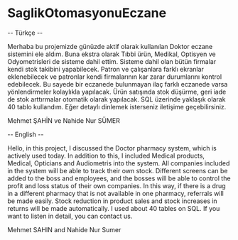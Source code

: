 # SaglikOtomasyonuEczane
-- Türkçe -- 

Merhaba bu projemizde günüzde aktif olarak kullanılan Doktor eczane sistemini ele aldım.
Buna ekstra olarak Tıbbi ürün, Medikal, Optisyen ve Odyometrisleri de sisteme dahil ettim.
Sisteme dahil olan bütün firmalar kendi stok takibini yapabilecek.
Patron ve çalışanlara farklı ekranlar eklenebilecek ve patronlar kendi firmalarının kar zarar durumlarını kontrol edebilecek.
Bu sayede bir eczanede bulunmayan ilaç farklı eczanede varsa yönlendirmeler kolaylıkla yapılacak.
Ürün satışında stok düşürme, geri iade de stok arttırmalar otomatik olarak yapılacak.
SQL üzerinde yaklaşık olarak 40 tablo kullandım. Eğer detaylı dinlemek isterseniz iletişime geçebilirsiniz.

Mehmet ŞAHİN ve Nahide Nur SÜMER 

-- English --

Hello, in this project, I discussed the Doctor pharmacy system, which is actively used today.
In addition to this, I included Medical products, Medical, Opticians and Audiometris into the system.
All companies included in the system will be able to track their own stock.
Different screens can be added to the boss and employees, and the bosses will be able to control the profit and loss status of their own companies.
In this way, if there is a drug in a different pharmacy that is not available in one pharmacy, referrals will be made easily.
Stock reduction in product sales and stock increases in returns will be made automatically.
I used about 40 tables on SQL. If you want to listen in detail, you can contact us.

Mehmet SAHIN and Nahide Nur Sumer
